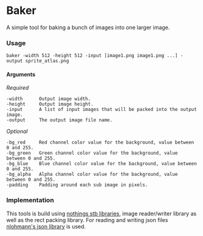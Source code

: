 # Baker

A simple tool for baking a bunch of images into one larger image. 

### Usage
```
baker -width 512 -height 512 -input [image1.png image1.png ...] -output sprite_atlas.png
```

#### Arguments

*Required*
```
-width		Output image width.
-height		Output image height.
-input		A list of input images that will be packed into the output image.
-output		The output image file name.
```

*Optional*
```
-bg_red		Red channel color value for the background, value between 0 and 255.
-bg_green	Green channel color value for the background, value between 0 and 255.
-bg_blue	Blue channel color value for the background, value between 0 and 255.
-bg_alpha	Alpha channel color value for the background, value between 0 and 255.
-padding	Padding around each sub image in pixels.
```

[input1]: https://github.com/Niblitlvl50/Baker/blob/master/res/cat-bump.png
[input2]: https://github.com/Niblitlvl50/Baker/blob/master/res/cat-jump-1.png
[input3]: https://github.com/Niblitlvl50/Baker/blob/master/res/cat-jump-2.png
[baked_image]: https://github.com/Niblitlvl50/Baker/blob/master/res/baked_image.png


### Implementation

This tools is build using [nothings stb libraries](https://github.com/nothings/stb), image reader/writer library as well as the rect packing library. For reading and writing json files [nlohmann's json library](https://github.com/nlohmann/json) is used.
